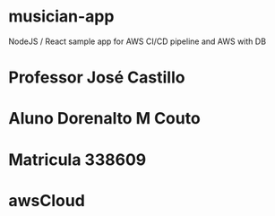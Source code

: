 # musician-app
NodeJS / React sample app for AWS CI/CD pipeline and AWS with DB


#
# Professor José Castillo

# Aluno Dorenalto M Couto
# Matricula 338609

# awsCloud

